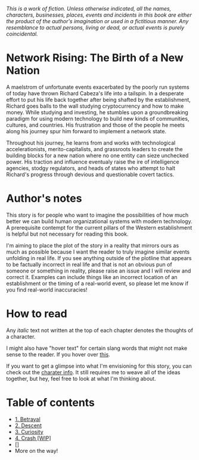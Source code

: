 *This is a work of fiction. Unless otherwise indicated, all the names, characters, businesses, places, events and incidents in this book are either the product of the author's imagination or used in a fictitious manner. Any resemblance to actual persons, living or dead, or actual events is purely coincidental.*

# Network Rising: The Birth of a New Nation
A maelstrom of unfortunate events exacerbated by the poorly run systems of today have thrown Richard Cabeza's life into a tailspin. In a desperate effort to put his life back together after being shafted by the establishment, Richard goes balls to the wall studying cryptocurrency and how to make money. While studying and investing, he stumbles upon a groundbreaking paradigm for using modern technology to build new kinds of communities, cultures, and countries. His frustration and those of the people he meets along his journey spur him forward to implement a network state. 

Throughout his journey, he learns from and works with technological accelerationists, merito-capitalists, and grassroots leaders to create the building blocks for a new nation where no one entity can sieze unchecked power. His traction and influence eventualy raise the ire of intelligence agencies, stodgy regulators, and heads of states who attempt to halt Richard's progress through devious and questionable covert tactics.

# Author's notes
This story is for people who want to imagine the possibilities of how much better we can build human organizational systems with modern technology. A prerequisite contempt for the current pillars of the Western establishment is helpful but not necessary for reading this book. 

I'm aiming to place the plot of the story in a reality that mirrors ours as much as possible because I want the reader to truly imagine similar events unfolding in real life. If you see anything outside of the plotline that appears to be factually incorrect in real life and that is not an obvious pun of someone or something in reality, please raise an issue and I will review and correct it. Examples can include things like an incorrect location of an establishment or the timing of a real-world event, so please let me know if you find real-world inaccuracies!

# How to read
Any *italic* text not written at the top of each chapter denotes the thoughts of a character.

I might also have "hover text" for certain slang words that might not make sense to the reader. If you hover over [this](## "you will see alternate text to explain this term").

If you want to get a glimpse into what I'm envisioning for this story, you can check out the [charater info](./character-info.md). It still requires me to weave all of the ideas together, but hey, feel free to look at what I'm thinking about.

# Table of contents
* [1. Betrayal](./1.betrayal.md)
* [2. Descent](./2.descent.md)
* [3. Curiosity](./3.curiosity.md)
* [4. Crash [WIP]](./4.crash.md)
* []
* More on the way!
